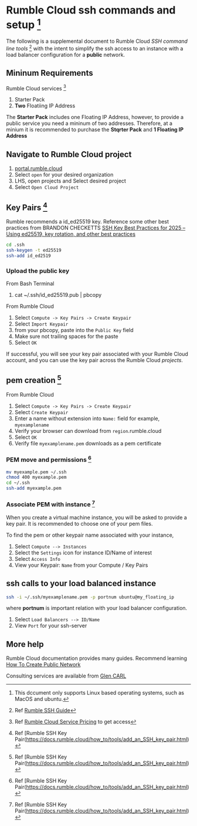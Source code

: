 # Rumble Cloud ssh commands and setup [^1]

The following is a supplemental document to Rumble Cloud
*SSH command line tools* [^2] with the intent to simplify the
ssh access to an instance with a load balancer configuration
for a **public** network.

## Mininum Requirements

Rumble Cloud services [^4]

1. Starter Pack
2. **Two** Floatiing IP Address

The **Starter Pack** includes one Floating IP Address, however, to provide
a public service you need a mininum of two addresses. Therefore, at a minium
it is recommended to purchase the **Stqrter Pack** and **1 Floating IP Address**

## Navigate to Rumble Cloud project

1. [portal.rumble.cloud](https://portal.rumble.cloud)
2. Select `open` for your desired organization
3. LHS, open projects and Select desired project
4. Select `Open Cloud Project`

## Key Pairs [^3]

Rumble recommends a id_ed25519 key. Reference some other best practices
from BRANDON CHECKETTS
[SSH Key Best Practices for 2025 – Using ed25519, key rotation, and other best practices](https://www.brandonchecketts.com/archives/ssh-ed25519-key-best-practices-for-2025)

```bash
cd .ssh
ssh-keygen -t ed25519
ssh-add id_ed2519
```

### Upload the public key

From Bash Terminal

1. cat ~/.ssh/id_ed25519.pub | pbcopy

From Rumble Cloud

1. Select `Compute -> Key Pairs -> Create Keypair`
2. Select `Import Keypair`
3. from your pbcopy, paste into the `Public Key` field
4. Make sure not trailing spaces for the paste
5. Select `OK`

If successful, you will see your key pair associated with your
Rumble Cloud account, and you can use the key pair across the
Rumble Cloud *projects*.

## pem creation [^3]

From Rumble Cloud

1. Select `Compute -> Key Pairs -> Create Keypair`
2. Select `Create Keypair`
3. Enter a name without extension into `Name:` field
   for example, `myexamplename`
4. Verify your browser can download from `region`.rumble.cloud
5. Select `OK`
6. Verify file `myexamplename.pem` downloads as a pem certificate

### PEM move and permissions [^3]

```bash
mv myexample.pem ~/.ssh
chmod 400 myexample.pem
cd ~/.ssh
ssh-add myexample.pem
```

### Associate PEM with instance [^3]

When you create a virtual machine instance, you will be asked to provide a key pair.
It is recommended to choose one of your pem files.

To find the pem or other keypair name associated with your instance,

1. Select `Compute --> Instances`
2. Select the `Settings` icon for instance ID/Name of interest
3. Select `Access Info`
4. View your Keypair: `Name` from your Compute / Key Pairs

## ssh calls to your load balanced instance

```bash
ssh -i ~/.ssh/myexamplename.pem -p portnum ubuntu@my_floating_ip
```

where **portnum** is important relation with your load balancer configuration.

1. Select `Load Balancers --> ID/Name`
2. View `Port` for your ssh-server

## More help 

Rumble Cloud documentation provides many guides. Recommend learning
[How To Create Public Network](https://docs.rumble.cloud/how_to/compute/create_a_vm_on_a_public_network.html)

Consulting services are available from [Glen CARL](http://www.buonvia.com/mobile/BVabout/)

[^1]: This dccument only supports Linux based operating systems, such as MacOS and ubuntu.
[^2]: Ref [Rumble SSH Guide](https://docs.rumble.cloud/guides/tools/SSH.html)
[^3]: Ref [Rumble SSH Key Pair(https://docs.rumble.cloud/how_to/tools/add_an_SSH_key_pair.html)
[^4]: Ref [Rumble Cloud Service Pricing](https://www.rumble.cloud/pricing/) to get access
